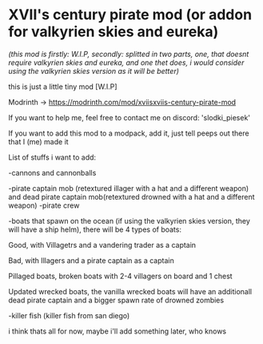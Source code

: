 # XVII's century pirate mod (or addon for valkyrien skies and eureka)

*(this mod is firstly: W.I.P, secondly: splitted in two parts, one, that doesnt require valkyrien skies and eureka, and one thet does, i would consider using the valkyrien skies version as it will be better)*

this is just a little tiny mod
[W.I.P]

Modrinth -> https://modrinth.com/mod/xviisxviis-century-pirate-mod

If you want to help me, feel free to contact me on discord: 'slodki_piesek'

If you want to add this mod to a modpack, add it, just tell peeps out there that I (me) made it

List of stuffs i want to add:

-cannons and cannonballs

-pirate captain mob (retextured illager with a hat and a different weapon) and dead pirate captain mob(retextured drowned with a hat and a different weapon) -pirate crew

-boats that spawn on the ocean (if using the valkyrien skies version, they will have a ship helm), there will be 4 types of boats:

Good, with Villagetrs and a vandering trader as a captain

Bad, with Illagers and a pirate captain as a captain

Pillaged boats, broken boats with 2-4 villagers on board and 1 chest

Updated wrecked boats, the vanilla wrecked boats will have an additionall dead pirate captain and a bigger spawn rate of drowned zombies

-killer fish (killer fish from san diego)

i think thats all for now, maybe i'll add something later, who knows
